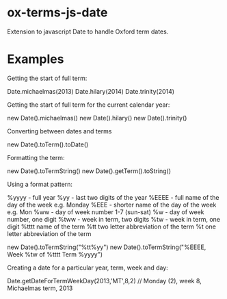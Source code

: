 ox-terms-js-date
================

Extension to javascript Date to handle Oxford term dates.

Examples
========

Getting the start of full term:

Date.michaelmas(2013)
Date.hilary(2014)
Date.trinity(2014)

Getting the start of full term for the current calendar year:

new Date().michaelmas()
new Date().hilary()
new Date().trinity()

Converting between dates and terms

new Date().toTerm().toDate()

Formatting the term:

new Date().toTermString()
new Date().getTerm().toString()

Using a format pattern:

%yyyy - full year
%yy - last two digits of the year
%EEEE - full name of the day of the week e.g. Monday
%EEE - shorter name of the day of the week e.g. Mon
%ww - day of week number 1-7 (sun-sat)
%w - day of week number, one digit
%tww - week in term, two digits
%tw - week in term, one digit
%tttt name of the term
%tt two letter abbreviation of the term
%t one letter abbreviation of the term

new Date().toTermString("%tt%yy")
new Date().toTermString("%EEEE, Week %tw of %tttt Term %yyyy")

Creating a date for a particular year, term, week and day:

Date.getDateForTermWeekDay(2013,'MT',8,2) // Monday (2), week 8, Michaelmas term, 2013
